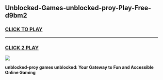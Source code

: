 
## Unblocked-Games-unblocked-proy-Play-Free-d9bm2
<h3>
<a href="https://premium76.site?title=unblocked-proy&ref=10A">CLICK TO PLAY</a></h3>
<hr>

<h3>
<a href="https://premium76.site?title=unblocked-proy&ref=10A">CLICK 2 PLAY</a>
  
</h3>

<a href="https://premium76.site?title=unblocked-proy&ref=10A"><img src="https://clearcache.store/games.png"></a>


**unblocked-proy games unblocked: Your Gateway to Fun and Accessible Online Gaming**
